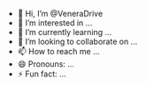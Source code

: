 - 👋 Hi, I’m @VeneraDrive
- 👀 I’m interested in ...
- 🌱 I’m currently learning ...
- 💞️ I’m looking to collaborate on ...
- 📫 How to reach me ...
- 😄 Pronouns: ...
- ⚡ Fun fact: ...

<!---
VeneraDrive/VeneraDrive is a ✨ special ✨ repository because its `README.md` (this file) appears on your GitHub profile.
You can click the Preview link to take a look at your changes.
--->
